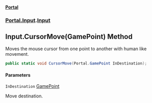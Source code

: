 #### [Portal](index.md 'index')
### [Portal.Input](Portal.Input.md 'Portal.Input').[Input](Input.md 'Portal.Input.Input')

## Input.CursorMove(GamePoint) Method

Moves the mouse cursor from one point to another with human like movement.

```csharp
public static void CursorMove(Portal.GamePoint InDestination);
```
#### Parameters

<a name='Portal.Input.Input.CursorMove(Portal.GamePoint).InDestination'></a>

`InDestination` [GamePoint](GamePoint.md 'Portal.GamePoint')

Move destination.